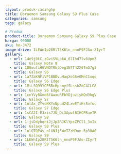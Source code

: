 ```yaml
---
layout: produk-casinghp
title: Doraemon Samsung Galaxy S9 Plus Case
categories: samsung
tags: galaxy

# Produk
product-title: Doraemon Samsung Galaxy S9 Plus Case
harga: 90000
sku: hn-3472
image-drive: 1LEWnIp28RlT5K6ln_nnoP9FJAo-ZIyrT
gallery:
  - url: 14e9j0tC_zGviSVLpkW_6lIhd7lv8UpmZ
    title: Galaxy Note 8
  - url: 1DGwufiHGVNQTRktDeg1N7T42X0TmG7g3
    title: Galaxy S6
  - url: 1a7ZaKNFiVP1BBDvuHaqXcG6v0MnC1xqq
    title: Galaxy S6 Edge
  - url: 1MtLSQ99YCP5BcHpsnyfSLssbZdC4CLC8
    title: Galaxy S6 Edge Plus
  - url: 1cnYVyBGmd6fAwxuRFbYDjuziyHQd9hgV
    title: Galaxy S7
  - url: 1utAx_ZYvoKKYxNpud24LxwETiHr8ofuc
    title: Galaxy S7 Edge
  - url: 1sCA2I-E3xis7JU_Di3ApwlBIHCPRaeTR
    title: Galaxy S8
  - url: 1-jsDdybqniJjJp2RJKlYpsZPCl1_3xIx
    title: Galaxy S8 Plus
  - url: 1nlQTQP4s_nlXNJj5WvTZzM9un-5p38A0
    title: Galaxy S9
  - url: 1LEWnIp28RlT5K6ln_nnoP9FJAo-ZIyrT
    title: Galaxy S9 Plus
---
```

